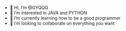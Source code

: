 - 👋 Hi, I’m @GYQQQ
- 👀 I’m interested in JAVA and PYTHON
- 🌱 I’m currently learning how to be a good programmer
- 💞️ I’m looking to collaborate on everything you want


<!---
GYQQQ/GYQQQ is a ✨ special ✨ repository because its `README.md` (this file) appears on your GitHub profile.
You can click the Preview link to take a look at your changes.
--->
